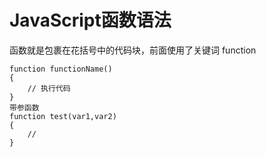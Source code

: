 # JavaScript函数语法
函数就是包裹在花括号中的代码块，前面使用了关键词 function

```
function functionName()
{
	// 执行代码
}
带参函数
function test(var1,var2) 
{
	// 
}
```

